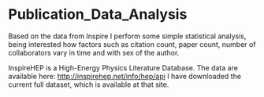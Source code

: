 # Publication_Data_Analysis

Based on the data from Inspire I perform some simple statistical analysis, being interested how factors such as citation count, paper count, number of collaborators vary in time and with sex of the author.

InspireHEP is a High-Energy Physics Literature Database. The data are available here: 
http://inspirehep.net/info/hep/api
I have downloaded the current full dataset, which is available at that site.
